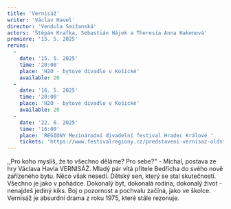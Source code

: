 ```yaml
---
title: 'Vernisáž'
writer: 'Václav Havel'
director: 'Vendula Smižanská'
actors: 'Štěpán Krafka, Sebastián Hájek a Theresia Anna Hakenová'
premiere: '15. 5. 2025'
reruns:
  -  
    date: '15. 5. 2025'
    time: '20:00'
    place: 'H2O - bytové divadlo v Košické'
    available: 20
  -
    date: '16. 5. 2025'
    time: '20:00'
    place: 'H2O - bytové divadlo v Košické'
    available: 20
  -
    date: '22. 6. 2025'
    time: '16:00'
    place: 'REGIONY Mezinárodní divadelní festival Hradec Králové '
    tickets: 'https://www.festivalregiony.cz/predstaveni-vernisaz-oldstars?id=457' 
---
```

,,Pro koho myslíš, že to všechno děláme? Pro sebe?" - Michal, postava ze hry Václava Havla VERNISÁŽ. Mladý pár vítá přítele Bedřicha do svého nově zařízeného bytu. Něco však nesedí. Dětský sen, který se stal skutečností. Všechno je jako v pohádce. Dokonalý byt, dokonalá rodina, dokonalý život - nenajdeš jediný kiks. Boj o pozornost a pochvalu začíná, jako ve školce. Vernisáž je absurdní drama z roku 1975, které stále rezonuje. 
